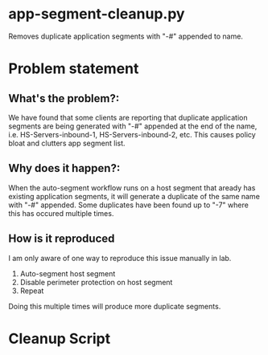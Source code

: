 # app-segment-cleanup.py
Removes duplicate application segments with "-#" appended to name.


# Problem statement
## What's the problem?:
We have found that some clients are reporting that duplicate application segments are being generated with "-#" appended at the end of the name, i.e. HS-Servers-inbound-1, HS-Servers-inbound-2, etc.  This causes policy bloat and clutters app segment list.



## Why does it happen?:
When the auto-segment workflow runs on a host segment that aready has existing application segments, it will generate a duplicate of the same name with "-#" appended.  Some duplicates have been found up to "-7" where this has occured multiple times.


## How is it reproduced
I am only aware of one way to reproduce this issue manually in lab.
1. Auto-segment host segment
2. Disable perimeter protection on host segment
3. Repeat

Doing this multiple times will produce more duplicate segments.

# Cleanup Script
